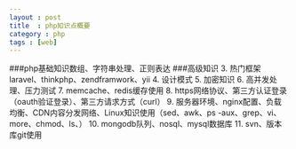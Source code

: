 ```yaml
---
layout : post
title  : php知识点概要
category : php
tags : [web]
---
```


###php基础知识数组、字符串处理、正则表达
###高级知识
3. 热门框架 laravel、thinkphp、zendframwork、yii
4. 设计模式
5. 加密知识
6. 高并发处理、压力测试
7. memcache、redis缓存使用
8. https网络协议、第三方认证登录（oauth验证登录）、第三方请求方式（curl）
9. 服务器环境、nginx配置、负载均衡、CDN内容分发网络、Linux知识使用（sed、awk、ps -aux、grep、vi、more、chmod、ls、）
10. mongodb队列、nosql、mysql数据库
11. svn、版本库git使用
